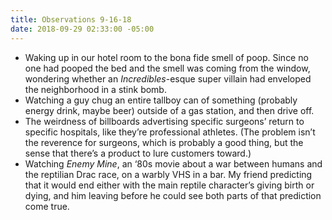 ```yaml
---
title: Observations 9-16-18
date: 2018-09-29 02:33:00 -05:00
---
```


- Waking up in our hotel room to the bona fide smell of poop. Since no one had pooped the bed and the smell was coming from the window, wondering whether an *Incredibles*-esque super villain had enveloped the neighborhood in a stink bomb.
- Watching a guy chug an entire tallboy can of something (probably energy drink, maybe beer) outside of a gas station, and then drive off.
- The weirdness of billboards advertising specific surgeons’ return to specific hospitals, like they’re professional athletes. (The problem isn’t the reverence for surgeons, which is probably a good thing, but the sense that there’s a product to lure customers toward.)
- Watching *Enemy Mine*, an ‘80s movie about a war between humans and the reptilian Drac race, on a warbly VHS in a bar. My friend predicting that it would end either with the main reptile character’s giving birth or dying, and him leaving before he could see both parts of that prediction come true.